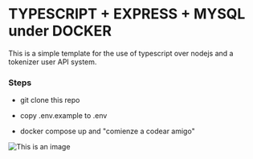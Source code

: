 # TYPESCRIPT + EXPRESS + MYSQL under DOCKER

This is a simple template for the use of typescript over nodejs and a tokenizer user API system.

### Steps

- git clone this repo

- copy .env.example to .env

- docker compose up  and "comienze a codear amigo"

![This is an image](https://myoctocat.com/assets/images/base-octocat.svg)

